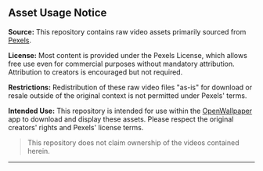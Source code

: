 ## Asset Usage Notice

**Source:** This repository contains raw video assets primarily sourced from [Pexels](https://www.pexels.com/).

**License:** Most content is provided under the Pexels License, which allows free use even for commercial purposes without mandatory attribution. Attribution to creators is encouraged but not required.

**Restrictions:** Redistribution of these raw video files "as-is" for download or resale outside of the original context is not permitted under Pexels' terms.

**Intended Use:** This repository is intended for use within the [OpenWallpaper](https://github.com/cfrBernard/OpenWallpaper) app to download and display these assets. Please respect the original creators' rights and Pexels' license terms.

> This repository does not claim ownership of the videos contained herein.

---
